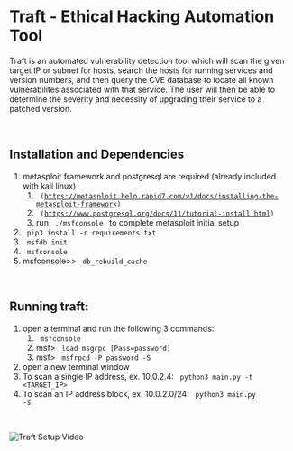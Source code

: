 # Traft - Ethical Hacking Automation Tool

Traft is an automated vulnerability detection tool which will scan the given target IP or subnet for hosts, search the hosts for running services and version numbers, and then query the CVE database to locate all known vulnerabilites associated with that service.  The user will then be able to determine the severity and necessity of upgrading their service to a patched version.

<br>

## Installation and Dependencies
1. metasploit framework and postgresql are required (already included with kali linux) 
    1. <code> (https://metasploit.help.rapid7.com/v1/docs/installing-the-metasploit-framework) </code>
    2. <code> (https://www.postgresql.org/docs/11/tutorial-install.html) </code>
    3. run <code> ./msfconsole </code> to complete metasploit initial setup </code>
4. <code> pip3 install -r requirements.txt </code>
5. <code> msfdb init </code>
6. <code> msfconsole </code>
7. msfconsole>> <code> db_rebuild_cache </code>

<br>


## Running traft:
1. open a terminal and run the following 3 commands:
    1. <code> msfconsole </code>
    2. msf> <code> load msgrpc [Pass=password] </code>
    3. msf> <code> msfrpcd -P password -S </code>
2. open a new terminal window
3. To scan a single IP address, ex. 10.0.2.4:
    <code> python3 main.py -t <TARGET_IP> </code>
4. To scan an IP address block, ex. 10.0.2.0/24:
    <code> python3 main.py -s <TARGET SUBNET> </code>
    
<br>

![Traft Setup Video](https://github.com/somi3k/traft/blob/master/target.gif)
